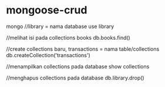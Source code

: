 # mongoose-crud

mongo
//library = nama database
use library

//melihat isi pada collections books
db.books.find()

//create collections baru, transactions = nama table/collections
db.createCollection('transactions')

//menampilkan collections pada database
show collections

//menghapus collections pada database
db.library.drop()
